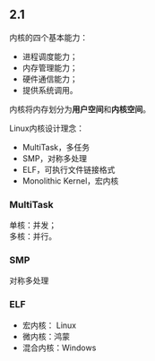 ## 2.1

内核的四个基本能力：
* 进程调度能力；
* 内存管理能力；
* 硬件通信能力；
* 提供系统调用。

内核将内存划分为**用户空间**和**内核空间**。

Linux内核设计理念：
* MultiTask，多任务
* SMP，对称多处理
* ELF，可执行文件链接格式
* Monolithic Kernel，宏内核

### MultiTask  
单核：并发；  
多核：并行。  

### SMP
对称多处理

### ELF

* 宏内核： Linux
* 微内核：鸿蒙
* 混合内核：Windows
